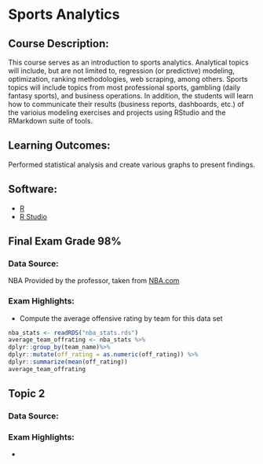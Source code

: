 # Sports Analytics

## Course Description:
This course serves as an introduction to sports analytics. Analytical topics will include, but are not limited to, regression (or
predictive) modeling, optimization, ranking methodologies, web scraping, among others. Sports topics will include topics from
most professional sports, gambling (daily fantasy sports), and business operations. In addition, the students will learn how to
communicate their results (business reports, dashboards, etc.) of the varioius modeling exercises and projects using RStudio
and the RMarkdown suite of tools.

## Learning Outcomes:
Performed statistical analysis and create various graphs to present findings.

## Software:
- [R](https://www.r-project.org/about.html)
- [R Studio](https://posit.co/products/open-source/rstudio/)

## Final Exam Grade 98%


### Data Source:
NBA Provided by the professor, taken from [NBA.com](NBA.com/stats)
### Exam Highlights:
- Compute the average offensive rating by team for this data set
```r
nba_stats <- readRDS("nba_stats.rds")
average_team_offrating <- nba_stats %>%
dplyr::group_by(team_name)%>%
dplyr::mutate(off_rating = as.numeric(off_rating)) %>%
dplyr::summarize(mean(off_rating))
average_team_offrating
```

## Topic 2

### Data Source:

### Exam Highlights: 
- 
